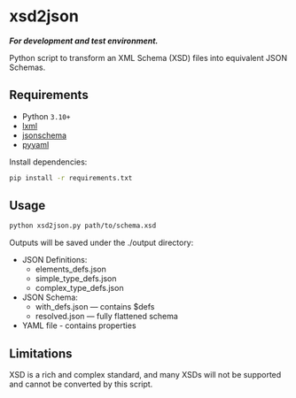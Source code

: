 # xsd2json

**_For development and test environment._**

Python script to transform an XML Schema (XSD) files into equivalent JSON Schemas.


## Requirements

- Python `3.10+`
- [lxml](https://pypi.org/project/lxml/)
- [jsonschema](https://pypi.org/project/jsonschema/)
- [pyyaml](https://pypi.org/project/PyYAML/)

Install dependencies:

```bash
pip install -r requirements.txt
```

## Usage

```bash
python xsd2json.py path/to/schema.xsd
```

Outputs will be saved under the ./output directory:
- JSON Definitions:
  - elements_defs.json
  - simple_type_defs.json
  - complex_type_defs.json
- JSON Schema:
  - with_defs.json — contains $defs
  - resolved.json — fully flattened schema
- YAML file - contains properties

## Limitations

XSD is a rich and complex standard, and many XSDs will not be supported and cannot be converted by this script.

